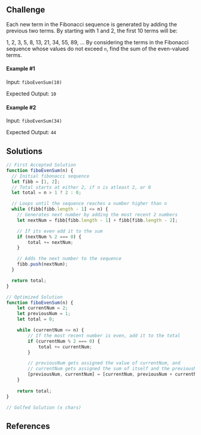 ## Challenge
Each new term in the Fibonacci sequence is generated by adding the previous two terms. By starting with 1 and 2, the first 10 terms will be:

1, 2, 3, 5, 8, 13, 21, 34, 55, 89, ...
By considering the terms in the Fibonacci sequence whose values do not exceed `n`, find the sum of the even-valued terms.

#### Example #1
Input: `fiboEvenSum(10)`

Expected Output: `10`

#### Example #2
Input: `fiboEvenSum(34)`

Expected Output: `44`

## Solutions

```js
// First Accepted Solution
function fiboEvenSum(n) {
  // Initial fibonacci sequence
  let fibb = [1, 2];
  // Total starts at either 2, if n is atleast 2, or 0
  let total = n > 1 ? 2 : 0;

  // Loops until the sequence reaches a number higher than n
  while (fibb[fibb.length - 1] <= n) {
    // Generates next number by adding the most recent 2 numbers
    let nextNum = fibb[fibb.length - 1] + fibb[fibb.length - 2];

    // If its even add it to the sum
    if (nextNum % 2 === 0) {
        total += nextNum;
    }

    // Adds the next number to the sequence
    fibb.push(nextNum);
  }

  return total;
}
```

```js
// Optimized Solution
function fiboEvenSum(n) {
    let currentNum = 2;
    let previousNum = 1;
    let total = 0;

    while (currentNum <= n) {
        // If the most recent number is even, add it to the total
        if (currentNum % 2 === 0) {
            total += currentNum;
        }

        // previousNum gets assigned the value of currentNum, and
        // currentNum gets assigned the sum of itself and the previousNum
        [previousNum, currentNum] = [currentNum, previousNum + currentNum];
    }
    
    return total;
}
```

```js
// Golfed Solution (x chars)
```

## References